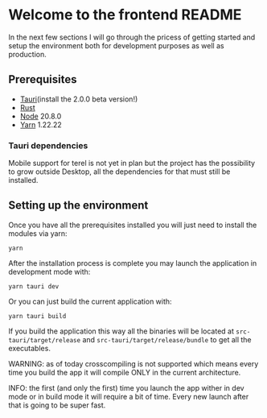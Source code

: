 
# Welcome to the frontend README
In the next few sections I will go through the pricess of getting started and setup the environment both for development purposes as well as production.

## Prerequisites

- [Tauri](https://v2.tauri.app/start/prerequisites/)(install the 2.0.0 beta version!)
- [Rust](https://www.rust-lang.org/tools/install)
- [Node](https://nodejs.org/en) 20.8.0
- [Yarn](https://classic.yarnpkg.com/en/docs/install#mac-stable) 1.22.22

### Tauri dependencies
Mobile support for terel is not yet in plan but the project has the possibility to grow outside Desktop, all the dependencies for that must still be installed.

## Setting up the environment

Once you have all the prerequisites installed you will just need to install the modules via yarn:

`yarn`

After the installation process is complete you may launch the application in development mode with:

`yarn tauri dev`

Or you can just build the current application with:

`yarn tauri build`

If you build the application this way all the binaries will be located at `src-tauri/target/release` and `src-tauri/target/release/bundle` to get all the executables.

WARNING: as of today crosscompiling is not supported which means every time you build the app it will compile ONLY in the current architecture.

INFO: the first (and only the first) time you launch the app wither in dev mode or in build mode it will require a bit of time. Every new launch after that is going to be super fast.
